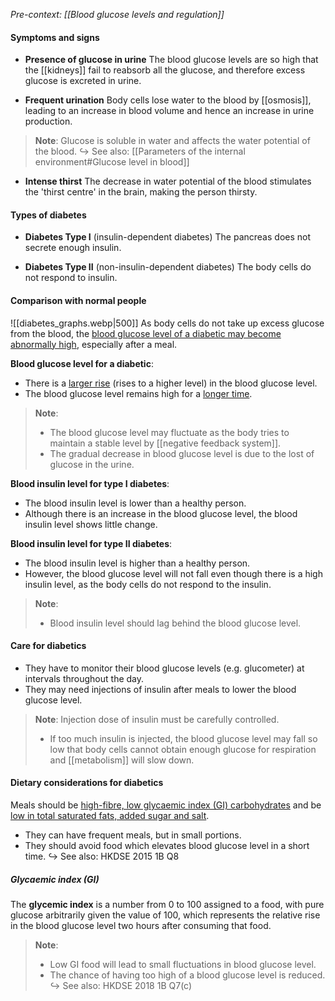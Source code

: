 *Pre-context: [[Blood glucose levels and regulation]]*

#### Symptoms and signs
- **Presence of glucose in urine**
  The blood glucose levels are so high that the [[kidneys]] fail to reabsorb all the glucose, and therefore excess glucose is excreted in urine.

- **Frequent urination**
  Body cells lose water to the blood by [[osmosis]], leading to an increase in blood volume and hence an increase in urine production.

> **Note**:
> Glucose is soluble in water and affects the water potential of the blood.
> ↪️ See also: [[Parameters of the internal environment#Glucose level in blood]]

- **Intense thirst**
  The decrease in water potential of the blood stimulates the 'thirst centre' in the brain, making the person thirsty.

#### Types of diabetes
- **Diabetes Type I** (insulin-dependent diabetes)
  The pancreas does not secrete enough insulin.

- **Diabetes Type II** (non-insulin-dependent diabetes)
  The body cells do not respond to insulin.

#### Comparison with normal people
![[diabetes_graphs.webp|500]]
As body cells do not take up excess glucose from the blood, the <u>blood glucose level of a diabetic may become abnormally high</u>, especially after a meal.

**Blood glucose level for a diabetic**:
- There is a <u>larger rise</u> (rises to a higher level) in the blood glucose level.
- The blood glucose level remains high for a <u>longer time</u>.

> **Note**:
> - The blood glucose level may fluctuate as the body tries to maintain a stable level by [[negative feedback system]].
> - The gradual decrease in blood glucose level is due to the lost of glucose in the urine.

**Blood insulin level for type I diabetes**:
- The blood insulin level is lower than a healthy person.
- Although there is an increase in the blood glucose level, the blood insulin level shows little change.

**Blood insulin level for type II diabetes**:
- The blood insulin level is higher than a healthy person.
- However, the blood glucose level will not fall even though there is a high insulin level, as the body cells do not respond to the insulin.

> **Note**:
> - Blood insulin level should lag behind the blood glucose level.

#### Care for diabetics
- They have to monitor their blood glucose levels (e.g. glucometer) at intervals throughout the day.
- They may need injections of insulin after meals to lower the blood glucose level.

> **Note**:
> Injection dose of insulin must be carefully controlled.
> - If too much insulin is injected, the blood glucose level may fall so low that body cells cannot obtain enough glucose for respiration and [[metabolism]] will slow down.

#### Dietary considerations for diabetics
Meals should be <u>high-fibre, low glycaemic index (GI) carbohydrates</u> and be <u>low in total saturated fats, added sugar and salt</u>.
- They can have frequent meals, but in small portions.
- They should avoid food which elevates blood glucose level in a short time.
↪️ See also: HKDSE 2015 1B Q8

##### Glycaemic index (GI)
The **glycemic index** is a number from 0 to 100 assigned to a food, with pure glucose arbitrarily given the value of 100, which represents the relative rise in the blood glucose level two hours after consuming that food.

> **Note**:
> - Low GI food will lead to small fluctuations in blood glucose level.
> - The chance of having too high of a blood glucose level is reduced.
> ↪️ See also: HKDSE 2018 1B Q7(c)
